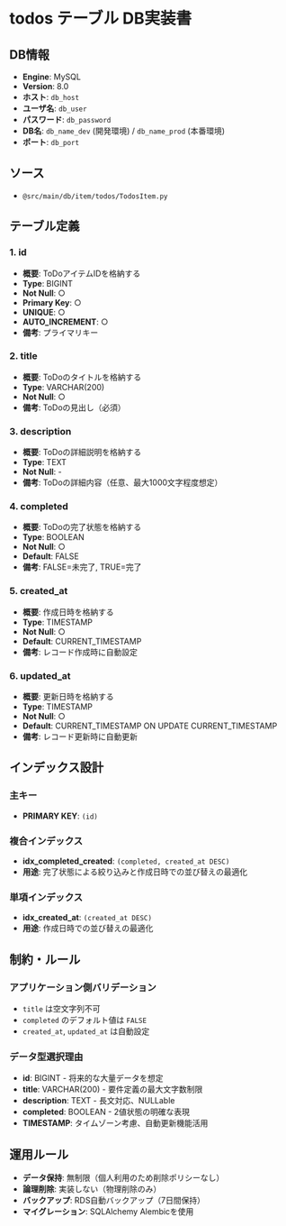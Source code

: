 # todos テーブル DB実装書

## DB情報
- **Engine**: MySQL
- **Version**: 8.0
- **ホスト**: `db_host`
- **ユーザ名**: `db_user`
- **パスワード**: `db_password`
- **DB名**: `db_name_dev` (開発環境) / `db_name_prod` (本番環境)
- **ポート**: `db_port`

## ソース
- `@src/main/db/item/todos/TodosItem.py`

## テーブル定義

### 1. id
- **概要**: ToDoアイテムIDを格納する
- **Type**: BIGINT
- **Not Null**: ○
- **Primary Key**: ○
- **UNIQUE**: ○
- **AUTO_INCREMENT**: ○
- **備考**: プライマリキー

### 2. title
- **概要**: ToDoのタイトルを格納する
- **Type**: VARCHAR(200)
- **Not Null**: ○
- **備考**: ToDoの見出し（必須）

### 3. description
- **概要**: ToDoの詳細説明を格納する
- **Type**: TEXT
- **Not Null**: -
- **備考**: ToDoの詳細内容（任意、最大1000文字程度想定）

### 4. completed
- **概要**: ToDoの完了状態を格納する
- **Type**: BOOLEAN
- **Not Null**: ○
- **Default**: FALSE
- **備考**: FALSE=未完了, TRUE=完了

### 5. created_at
- **概要**: 作成日時を格納する
- **Type**: TIMESTAMP
- **Not Null**: ○
- **Default**: CURRENT_TIMESTAMP
- **備考**: レコード作成時に自動設定

### 6. updated_at
- **概要**: 更新日時を格納する
- **Type**: TIMESTAMP
- **Not Null**: ○
- **Default**: CURRENT_TIMESTAMP ON UPDATE CURRENT_TIMESTAMP
- **備考**: レコード更新時に自動更新

## インデックス設計

### 主キー
- **PRIMARY KEY**: `(id)`

### 複合インデックス
- **idx_completed_created**: `(completed, created_at DESC)`
- **用途**: 完了状態による絞り込みと作成日時での並び替えの最適化

### 単項インデックス
- **idx_created_at**: `(created_at DESC)`
- **用途**: 作成日時での並び替えの最適化

## 制約・ルール

### アプリケーション側バリデーション
- `title` は空文字列不可
- `completed` のデフォルト値は `FALSE`
- `created_at`, `updated_at` は自動設定

### データ型選択理由
- **id**: BIGINT - 将来的な大量データを想定
- **title**: VARCHAR(200) - 要件定義の最大文字数制限
- **description**: TEXT - 長文対応、NULLable
- **completed**: BOOLEAN - 2値状態の明確な表現
- **TIMESTAMP**: タイムゾーン考慮、自動更新機能活用

## 運用ルール
- **データ保持**: 無制限（個人利用のため削除ポリシーなし）
- **論理削除**: 実装しない（物理削除のみ）
- **バックアップ**: RDS自動バックアップ（7日間保持）
- **マイグレーション**: SQLAlchemy Alembicを使用